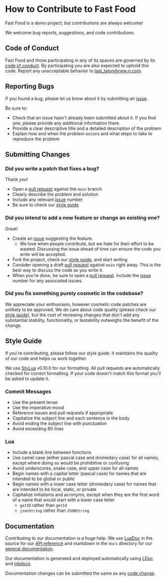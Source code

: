 # How to Contribute to Fast Food
Fast Food is a demo project, but contributions are always welcome!

We welcome bug reports, suggestions, and code contributions.

## Code of Conduct
Fast Food and those participating in any of its spaces are governed by its
[code of conduct](conduct). By participating you are also expected to uphold
this code. Report any unacceptable behavior to [last_talon@new.rr.com](contact).

[conduct]: CODE_OF_CONDUCT.md
[contact]: mailto:last_talon@new.rr.com

## Reporting Bugs
If you found a bug, please let us know about it by submitting an [issue].

Be sure to:
* Check that an issue hasn't already been submitted about it. If you find one,
  please provide any additional information there.
* Provide a clear descriptive title and a detailed description of the problem
* Explain how and when the problem occurs and what steps to take to reproduce
  the problem

## Submitting Changes

### Did you write a patch that fixes a bug?
Thank you!
* Open a [pull request] against the `main` branch
* Clearly describe the problem and solution
* Include any relevant [issue] number
* Be sure to check our [style guide]

### Did you intend to add a new feature or change an existing one?
Great!
* Create an [issue] suggesting the feature.
  * We love when people contribute, but we hate for their effort to be wasted.
    Discussing the issue ahead of time can ensure the code you write will be
    accepted.
* Fork the project, check our [style guide], and start writing
* Consider opening a draft [pull request] against `main` right away. This is the
  best way to discuss the code as you write it.
* When you're done, be sure to open a [pull request]. Include the [issue] number
  for any associated issues.

### Did you fix something purely cosmetic in the codebase?
We appreciate your enthusiasm, however cosmetic code patches are unlikely to be
approved. We do care about code quality (please check our [style guide]), but
the cost of reviewing changes that don't add any substantial stability,
functionality, or testability outweighs the benefit of the change.

[style guide]: #style-guide

## Style Guide
If you're contributing, please follow our style guide. It maintains the quality
of our code and helps us work together.

We use [StyLua] v0.10.0 for our formatting. All pull requests are automatically
checked for correct formatting. If your code doesn't match this format you'll be
asked to update it.

[stylua]: https://github.com/JohnnyMorganz/StyLua

### Commit Messages
* Use the present tense
* Use the imperative mood
* Reference issues and pull requests if appropriate
* Capitalize the subject line and each sentence in the body
* Avoid ending the subject line with punctuation
* Avoid exceeding 80 lines

### Lua
* Include a blank line between functions
* Use camel case (either pascal case and dromedary case) for all names, except
  where doing so would be prohibitive or confusing
* Avoid underscores, snake case, and upper case for all names
* Begin names with a capital letter (pascal case) for names that are intended
  to be global or public
* Begin names with a lower case letter (dromedary case) for names that are
  intended to be local, static, or private
* Capitalize initialisms and acronyms, except when they are the first word of a
  name that would start with a lower case letter
  * `getID` rather than `getId`
  * `jsonString` rather than `JSONString`

## Documentation
Contributing to our documentation is a huge help. We use [LuaDoc] in the source
for our [API reference][api] and markdown in the `docs` directory for our
[general documentation][docs].

Our documentation is generated and deployed automatically using [LDoc] and
[mkdocs].

Documentation changes can be submitted the same as any [code change][changes].

[luadoc]: https://keplerproject.github.io/luadoc/
[api]: https://lasttalon.github.io/FastFood/api/
[docs]: https://lasttalon.github.io/FastFood/
[ldoc]: https://github.com/lunarmodules/LDoc
[mkdocs]: https://github.com/mkdocs/mkdocs
[changes]: #submitting-changes

[issue]: https://github.com/LastTalon/FastFood/issues
[pull request]: https://github.com/LastTalon/FastFood/pulls
